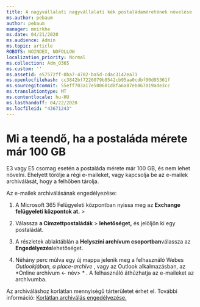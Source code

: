 ```yaml
---
title: A nagyvállalati nagyvállalati kék postaládaméretének növelése
ms.author: pebaum
author: pebaum
manager: mnirkhe
ms.date: 04/21/2020
ms.audience: Admin
ms.topic: article
ROBOTS: NOINDEX, NOFOLLOW
localization_priority: Normal
ms.collection: Adm_O365
ms.custom: ''
ms.assetid: e57572ff-0ba7-4782-ba5d-cdac3142ea71
ms.openlocfilehash: cc3842bf7226079b8542cb95aa0cdbf00d95361f
ms.sourcegitcommit: 55eff703a17e500681d8fa6a87eb067019ade3cc
ms.translationtype: MT
ms.contentlocale: hu-HU
ms.lasthandoff: 04/22/2020
ms.locfileid: "43671243"
---
```

# <a name="what-to-do-if-your-mailbox-size-is-already-100gb"></a>Mi a teendő, ha a postaláda mérete már 100 GB

E3 vagy E5 csomag esetén a postaláda mérete már 100 GB, és nem lehet növelni. Ehelyett törölje a régi e-maileket, vagy kapcsolja be az e-mailek archiválását, hogy a felhőben tárolja. 
  
Az e-mailek archiválásának engedélyezése:
  
1. A Microsoft 365 Felügyeleti központban nyissa meg az **Exchange** **felügyeleti központok at.** \> 
    
2. Válassza **a Címzettpostaládák** \> **lehetőséget,** és jelöljön ki egy postaládát. 
    
3. A részletek ablaktáblán a **Helyszíni archívum csoportban**válassza az **Engedélyezés**lehetőséget. 
    
4. Néhány perc múlva egy új mappa jelenik meg a felhasználó Webes *Outlookjában, a place-archive* , vagy az Outlook alkalmazásban, az *Online archívum \<- név\> * . A felhasználó áthúzhatja az e-maileket az archívumba. 
    
Az archiváláshoz korlátlan mennyiségű tárterületet érhet el. További információ: [Korlátlan archiválás engedélyezése.](https://docs.microsoft.com/office365/securitycompliance/enable-unlimited-archiving)
  

